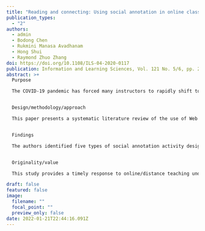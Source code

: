 ```yaml
---
title: "Reading and connecting: Using social annotation in online classes"
publication_types:
  - "2"
authors:
  - admin
  - Bodong Chen
  - Rukmini Manasa Avadhanam
  - Hong Shui
  - Raymond Zhuo Zhang
doi: https://doi.org/10.1108/ILS-04-2020-0117
publication: Information and Learning Sciences, Vol. 121 No. 5/6, pp. 261-271
abstract: >+
  Purpose

  The COVID-19 pandemic has forced many instructors to rapidly shift to online/distance teaching. With a narrow preparation window, many instructors are at a loss of strategies that are both effective in responding to the crisis and compatible with their professional practices. One urgent need in classrooms at all levels is to support social reading of course materials. To fulfill this need, this paper aims to present a systematic literature review on using Web annotation in K-12 and higher education to provide practical and evidence-based recommendations for educators to incorporate social annotation in online teaching.


  Design/methodology/approach

  This paper presents a systematic literature review of the use of Web annotation in formal education. The authors reviewed 39 articles that met the inclusion criteria and extracted the following information from each article: level of education, subject area, learning theory, learning activity design, Web annotation technology, research methods and learning outcomes. Studies were further analyzed and synthesized by the genre of learning activity design.


  Findings

  The authors identified five types of social annotation activity design: processing domain-specific knowledge, supporting argumentation and inquiry, improving literacy skills, supporting instructor and peer assessment and connecting online learning spaces. In addition, the authors developed practical recommendations on setting pedagogical goals, selecting annotation tools, deciding instructor involvement and developing evaluation strategies.


  Originality/value

  This study provides a timely response to online/distance teaching under the COVID-19 pandemic. It is a hope that these identified application areas, in combination with four practical recommendations, would provide pragmatic and evidence-based support for educators to engage learners in reading, learning and connecting.

draft: false
featured: false
image:
  filename: ""
  focal_point: ""
  preview_only: false
date: 2022-01-21T22:44:16.091Z
---
```

